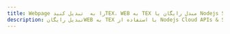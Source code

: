 ---title: Webpage را به  تبدیل کنیدTEX، WEB به TEX مبدل رایگان یا Nodejs SDKdescription: تبدیل رایگانWEB به TEX با استفاده از Nodejs Cloud APIs & SDK همچنین اسناد PDF را در Cloud ایجاد، ویرایش و رندر کنید.---